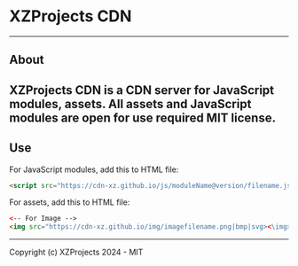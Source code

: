 # XZProjects CDN
---
## About
XZProjects CDN is a CDN server for JavaScript modules, assets.
All assets and JavaScript modules are open for use required MIT license.
---
## Use
For JavaScript modules, add this to HTML file:
```html
<script src="https://cdn-xz.github.io/js/moduleName@version/filename.js"><\script>
```
For assets, add this to HTML file:
```html
<-- For Image -->
<img src="https://cdn-xz.github.io/img/imagefilename.png|bmp|svg><\img>
```

---
Copyright (c) XZProjects 2024 - MIT
